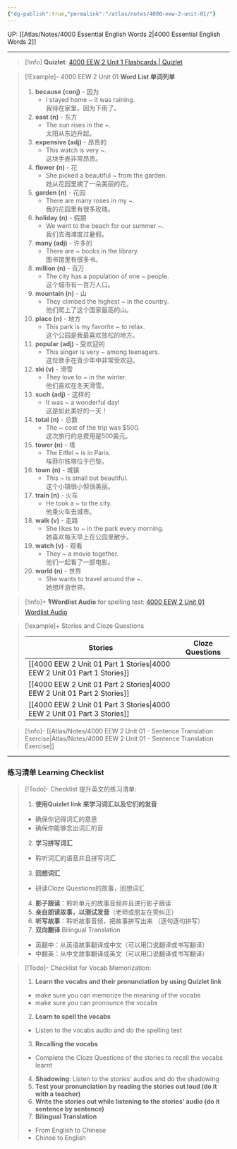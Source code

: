 ```yaml
---
{"dg-publish":true,"permalink":"/atlas/notes/4000-eew-2-unit-01/"}
---
```


UP: [[Atlas/Notes/4000 Essential English Words 2\|4000 Essential English Words 2]]

---
> [!info] **Quizlet**:  [4000 EEW 2 Unit 1 Flashcards | Quizlet](https://quizlet.com/my/1001233466/4000-eew-2-unit-01-flash-cards/?i=1vbzw5&x=1jqt)

> [!Example]- 4000 EEW 2 Unit 01 **Word List 单词列单**
> 1. **because (conj)** - 因为
>     - I stayed home ~ it was raining.  
>         我待在家里，因为下雨了。
> 2. **east (n)** - 东方
>     - The sun rises in the ~.  
>         太阳从东边升起。
> 3. **expensive (adj)** - 昂贵的
>     - This watch is very ~.  
>         这块手表非常昂贵。
> 4. **flower (n)** - 花
>     - She picked a beautiful ~ from the garden.  
>         她从花园里摘了一朵美丽的花。
> 5. **garden (n)** - 花园
>     - There are many roses in my ~.  
>         我的花园里有很多玫瑰。
> 6. **holiday (n)** - 假期
>     - We went to the beach for our summer ~.  
>         我们去海滩度过暑假。
> 7. **many (adj)** - 许多的
>     - There are ~ books in the library.  
>         图书馆里有很多书。
> 8. **million (n)** - 百万
>     - The city has a population of one ~ people.  
>         这个城市有一百万人口。
> 9. **mountain (n)** - 山
>     - They climbed the highest ~ in the country.  
>         他们爬上了这个国家最高的山。
> 10. **place (n)** - 地方
>     - This park is my favorite ~ to relax.  
>         这个公园是我最喜欢放松的地方。
> 11. **popular (adj)** - 受欢迎的
>     - This singer is very ~ among teenagers.  
>         这位歌手在青少年中非常受欢迎。
> 12. **ski (v)** - 滑雪
>     - They love to ~ in the winter.  
>         他们喜欢在冬天滑雪。
> 13. **such (adj)** - 这样的
>     - It was ~ a wonderful day!  
>         这是如此美好的一天！
> 14. **total (n)** - 总数
>     - The ~ cost of the trip was $500.  
>         这次旅行的总费用是500美元。
> 15. **tower (n)** - 塔
>     - The Eiffel ~ is in Paris.  
>         埃菲尔铁塔位于巴黎。
> 16. **town (n)** - 城镇
>     - This ~ is small but beautiful.  
>         这个小镇很小但很美丽。
> 17. **train (n)** - 火车
>     - He took a ~ to the city.  
>         他乘火车去城市。
> 18. **walk (v)** - 走路
>     - She likes to ~ in the park every morning.  
>         她喜欢每天早上在公园里散步。
> 19. **watch (v)** - 观看
>     - They ~ a movie together.  
>         他们一起看了一部电影。
> 20. **world (n)** - 世界
>     - She wants to travel around the ~.  
>         她想环游世界。


> [!info]+ 🎙️**Wordlist Audio** for spelling test: [4000 EEW 2 Unit 01 Wordlist Audio](https://drive.google.com/file/d/1ZGaJXyzcd-FN_qK6-pju4aNwAXmts8H3/view?usp=drive_link)


> [!example]+ Stories and Cloze Questions
> 
> | Stories                               | Cloze Questions |
> | ------------------------------------- | --------------- |
>| [[4000 EEW 2 Unit 01 Part 1 Stories\|4000 EEW 2 Unit 01 Part 1 Stories]] |                 |
> | [[4000 EEW 2 Unit 01 Part 2 Stories\|4000 EEW 2 Unit 01 Part 2 Stories]] |                 |
> | [[4000 EEW 2 Unit 01 Part 3 Stories\|4000 EEW 2 Unit 01 Part 3 Stories]] |                 |

> [!info]- [[Atlas/Notes/4000 EEW 2 Unit 01 -  Sentence Translation Exercise\|Atlas/Notes/4000 EEW 2 Unit 01 -  Sentence Translation Exercise]]


---

### 练习清单 Learning Checklist

> [!Todo]- Checklist 提升英文的练习清单:
> 1. **使用Quizlet link 来学习词汇以及它们的发音** 
>	- 确保你记得词汇的意思 
>	- 确保你能够念出词汇的音 
> 2. **学习拼写词汇** 
>	- 聆听词汇的语音并且拼写词汇 
> 3. **回想词汇**
>	- 研读Cloze Questions的故事，回想词汇 
> 4. **影子跟读**：聆听单元的故事音频并且进行影子跟读 
> 5. **亲自朗读故事，以测试发音**（老师或朋友在旁纠正）
> 6. **听写故事**：聆听故事音频，把故事拼写出来 （逐句逐句拼写）
> 7. **双向翻译** Bilingual Translation 
>	- 英翻中：从英语故事翻译成中文（可以用口说翻译或书写翻译）
>	- 中翻英：从中文故事翻译成英文（可以用口说翻译或书写翻译）

> [!Todo]- Checklist for Vocab Memorization:
> 
> 1. **Learn the vocabs and their pronunciation by using Quizlet link**
>	- make sure you can memorize the meaning of the vocabs
>	- make sure you can pronounce the vocabs
> 2. **Learn to spell the vocabs**
>	- Listen to the vocabs audio and do the spelling test
> 3. **Recalling the vocabs**
>	- Complete the Cloze Questions of the stories to recall the vocabs learnt
> 4. **Shadowing**: Listen to the stories' audios and do the shadowing
> 5. **Test your pronunciation by reading the stories out loud (do it with a teacher)**
> 6. **Write the stories out while listening to the stories' audio (do it sentence by sentence)**
> 7. **Bilingual Translation** 
> 	- From English to Chinese
> 	- Chinse to English

